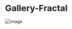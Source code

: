 # Gallery-Fractal

![image](https://user-images.githubusercontent.com/66701331/183544439-63c4ef14-c2bd-4ac5-ae5d-c70a24658884.png)
